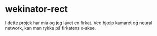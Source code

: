# wekinator-rect

I dette projek har mia og jeg lavet en firkat. Ved hjælp kamaret og neural network, kan man rykke på firkatens x-akse.
